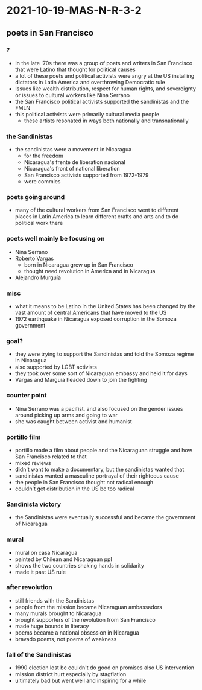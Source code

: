 # 2021-10-19-MAS-N-R-3-2
## poets in San Francisco
### ?
- In the late '70s there was a group of poets and writers in San Francisco that were Latino that thought for political causes
- a lot of these poets and political activists were angry at the US installing dictators in Latin America and overthrowing Democratic rule
- Issues like wealth distribution, respect for human rights, and sovereignty or issues to cultural workers like Nina Serrano
- the San Francisco political activists supported the sandinistas and the FMLN 
- this political activists were primarily cultural media people
  - these artists resonated in ways both nationally and transnationally

### the Sandinistas
- the sandinistas were a movement in Nicaragua 
  - for the freedom
  -  Nicaragua's frente de liberation nacional
  -  Nicaragua's front of national liberation
  -  San Francisco activists supported from 1972-1979
  -  were commies 

### poets going around
- many of the cultural workers from San Francisco went to different places in Latin America to learn different crafts and arts and to do political work there

### poets well mainly be focusing on

- Nina Serrano 
- Roberto Vargas 
  - born in Nicaragua grew up in San Francisco
  - thought need revolution in America and in Nicaragua
- Alejandro Murguía
### misc
- what it means to be Latino in the United States has been changed by the vast amount of central Americans that have moved to the US
- 1972 earthquake in Nicaragua exposed corruption in the Somoza government

### goal?
- they were trying to support the Sandinistas and told the Somoza regime in Nicaragua
- also supported by LGBT activists
- they took over some sort of Nicaraguan embassy and held it for days
- Vargas and Marguía headed down to join the fighting

### counter point
 - Nina Serrano was a pacifist, and also focused on the gender issues around picking up arms and going to war
 - she was caught between activist and humanist

### portillo film
 - portillo made a film about people and the Nicaraguan struggle and how San Francisco related to that
 - mixed reviews
 - didn't want to make a documentary, but the sandinistas wanted that
 - sandinistas wanted a masculine portrayal of their righteous cause
 - the people in San Francisco thought not radical enough 
 - couldn't get distribution in the US bc too radical

### Sandinista victory
 - the Sandinistas were eventually successful and became the government of Nicaragua
 
### mural
 - mural on casa Nicaragua
 - painted by Chilean and Nicaraguan ppl
 - shows the two countries shaking hands in solidarity
 - made it past US rule
 
### after revolution
 - still friends with the Sandinistas
 - people from the mission became Nicaraguan ambassadors
 - many murals brought to Nicaragua
 - brought supporters of the revolution from San Francisco
 - made huge bounds in literacy
 - poems became a national obsession in Nicaragua
 - bravado poems, not poems of weakness

### fall of the Sandinistas
 - 1990 election lost bc couldn't do good on promises also US intervention
 - mission district hurt especially by stagflation
 - ultimately bad but went well and inspiring for a while